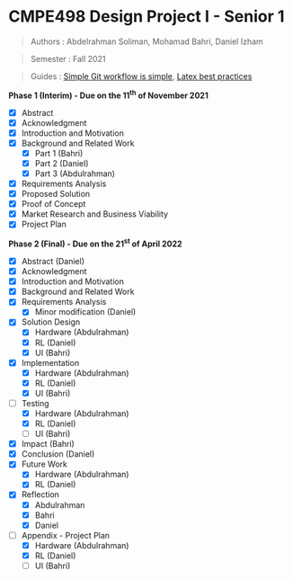 # CMPE498 Design Project I - Senior 1
>Authors : Abdelrahman Soliman, Mohamad Bahri, Daniel Izham

>Semester : Fall 2021

>Guides : [Simple Git workflow is simple](https://www.atlassian.com/git/articles/simple-git-workflow-is-simple), [Latex best practices](https://github.com/dspinellis/latex-advice#advice-for-writing-latex-documents)

**Phase 1 (Interim) - Due on the 11<sup>th</sup> of November 2021**
- [x] Abstract
- [x] Acknowledgment
- [x] Introduction and Motivation
- [x] Background and Related Work
   - [x] Part 1 (Bahri)
   - [x] Part 2 (Daniel)
   - [x] Part 3 (Abdulrahman)
- [x] Requirements Analysis
- [x] Proposed Solution
- [x] Proof of Concept
- [x] Market Research and Business Viability
- [x] Project Plan

**Phase 2 (Final) - Due on the 21<sup>st</sup> of April 2022**
- [x] Abstract (Daniel)
- [x] Acknowledgment
- [x] Introduction and Motivation
- [x] Background and Related Work
- [x] Requirements Analysis
   - [x] Minor modification (Daniel)
- [x] Solution Design
   - [x] Hardware (Abdulrahman)
   - [x] RL (Daniel)
   - [x] UI (Bahri)
- [x] Implementation
   - [x] Hardware (Abdulrahman)
   - [x] RL (Daniel)
   - [x] UI (Bahri)
- [ ] Testing
   - [x] Hardware (Abdulrahman)
   - [x] RL (Daniel)
   - [ ] UI (Bahri)
- [x] Impact (Bahri)
- [x] Conclusion (Daniel)
- [x] Future Work
   - [x] Hardware (Abdulrahman)
   - [x] RL (Daniel)
- [x] Reflection
   - [x] Abdulrahman
   - [x] Bahri
   - [x] Daniel
- [ ] Appendix - Project Plan
   - [x] Hardware (Abdulrahman)
   - [x] RL (Daniel)
   - [ ] UI (Bahri)
